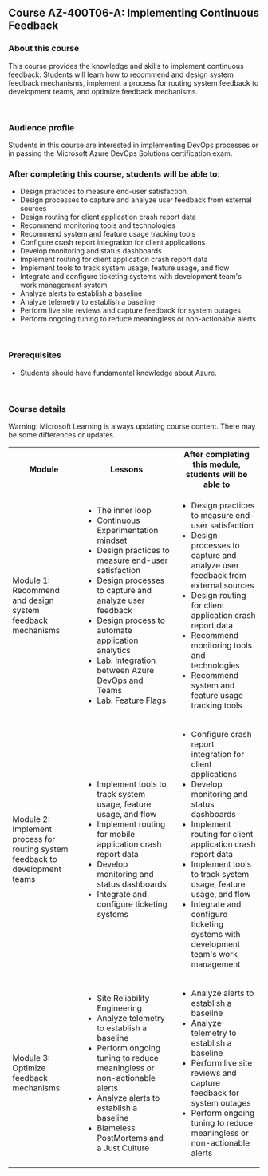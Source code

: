 ## Course AZ-400T06-A: Implementing Continuous Feedback

### About this course
This course provides the knowledge and skills to implement continuous feedback. 
Students will learn how to recommend and design system feedback mechanisms, implement a process for routing system feedback to development teams, and optimize feedback mechanisms.

<br> 

### Audience profile
Students in this course are interested in implementing DevOps processes or in passing the Microsoft Azure DevOps Solutions certification exam. 

### After completing this course, students will be able to:
* Design practices to measure end-user satisfaction
* Design processes to capture and analyze user feedback from external sources
* Design routing for client application crash report data
* Recommend monitoring tools and technologies
* Recommend system and feature usage tracking tools
* Configure crash report integration for client applications
* Develop monitoring and status dashboards
* Implement routing for client application crash report data
* Implement tools to track system usage, feature usage, and flow
* Integrate and configure ticketing systems with development team's work management system
* Analyze alerts to establish a baseline
* Analyze telemetry to establish a baseline
* Perform live site reviews and capture feedback for system outages
* Perform ongoing tuning to reduce meaningless or non-actionable alerts 
 
 
<br> 
 
### Prerequisites
* Students should have fundamental knowledge about Azure.

<br> 


### Course details

Warning: Microsoft Learning is always updating course content. There may be some differences or updates.

<table>
    <tbody>
        <tr>
            <th align="center">Module</th>
            <th align="center">Lessons</th>
            <th align="center">After completing this module, students will be able to</th>
        </tr>
        <tr>
            <td>Module 1: Recommend and design system feedback mechanisms</td>
            <td>
                <ul>
                    <li>The inner loop</li>
                    <li>Continuous Experimentation mindset</li>
                    <li>Design practices to measure end-user satisfaction</li>
                    <li>Design processes to capture and analyze user feedback</li>
                    <li>Design process to automate application analytics</li>
                    <li>Lab: Integration between Azure DevOps and Teams</li>
                    <li>Lab: Feature Flags</li>
                </ul>
            </td>
            <td>
                <ul>
                    <li>Design practices to measure end-user satisfaction</li>
                    <li>Design processes to capture and analyze user feedback from external sources</li>
                    <li>Design routing for client application crash report data</li>
                    <li>Recommend monitoring tools and technologies</li>
                    <li>Recommend system and feature usage tracking tools</li>
                </ul>
            </td>
        </tr>
        <tr>
            <td>Module 2: Implement process for routing system feedback to development teams</td>
            <td>
                <ul>
                    <li>Implement tools to track system usage, feature usage, and flow</li>
                    <li>Implement routing for mobile application crash report data</li>
                    <li>Develop monitoring and status dashboards</li>
                    <li>Integrate and configure ticketing systems</li>
                </ul>
            </td>
            <td>
                <ul>
                    <li>Configure crash report integration for client applications</li>
                    <li>Develop monitoring and status dashboards</li>
                    <li>Implement routing for client application crash report data</li>
                    <li>Implement tools to track system usage, feature usage, and flow</li>
                    <li>Integrate and configure ticketing systems with development team's work management</li>
                </ul>
            </td>
        </tr>
        <tr>
            <td>Module 3: Optimize feedback mechanisms</td>
            <td>
                <ul>
                    <li>Site Reliability Engineering</li>
                    <li>Analyze telemetry to establish a baseline</li>
                    <li>Perform ongoing tuning to reduce meaningless or non-actionable alerts</li>
                    <li>Analyze alerts to establish a baseline</li>
                    <li>Blameless PostMortems and a Just Culture</li>
                </ul>
            </td>
            <td>
                <ul>
                    <li>Analyze alerts to establish a baseline</li>
                    <li>Analyze telemetry to establish a baseline</li>
                    <li>Perform live site reviews and capture feedback for system outages</li>
                    <li>Perform ongoing tuning to reduce meaningless or non-actionable alerts</li>
                </ul>
            </td>
        </tr>
        <tr>
    </tbody>
</table>

